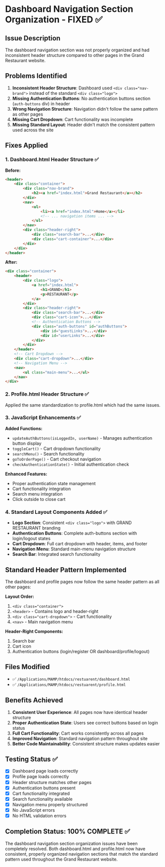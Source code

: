 # Dashboard Navigation Section Organization - FIXED ✅

## Issue Description
The dashboard navigation section was not properly organized and had inconsistent header structure compared to other pages in the Grand Restaurant website.

## Problems Identified
1. **Inconsistent Header Structure**: Dashboard used `<div class="nav-brand">` instead of the standard `<div class="logo">`
2. **Missing Authentication Buttons**: No authentication buttons section (`auth-buttons` div) in header
3. **Wrong Navigation Structure**: Navigation didn't follow the same pattern as other pages
4. **Missing Cart Dropdown**: Cart functionality was incomplete
5. **Missing Standard Layout**: Header didn't match the consistent pattern used across the site

## Fixes Applied

### 1. Dashboard.html Header Structure ✅
**Before:**
```html
<header>
    <div class="container">
        <div class="nav-brand">
            <h2><a href="index.html">Grand Restaurant</a></h2>
        </div>
        <nav>
            <ul>
                <li><a href="index.html">Home</a></li>
                <!-- ... navigation items ... -->
            </ul>
        </nav>
        <div class="header-right">
            <div class="search-bar">...</div>
            <div class="cart-container">...</div>
        </div>
    </div>
</header>
```

**After:**
```html
<div class="container">
    <header>
        <div class="logo">
            <a href="index.html">
                <h1>GRAND</h1>
                <p>RESTAURANT</p>
            </a>
        </div>
        <div class="header-right">
            <div class="search-bar">...</div>
            <div class="cart-icon">...</div>
            <!-- Authentication Buttons -->
            <div class="auth-buttons" id="authButtons">
                <div id="guestLinks">...</div>
                <div id="userLinks">...</div>
            </div>
        </div>
    </header>
    <!-- Cart Dropdown -->
    <div class="cart-dropdown">...</div>
    <!-- Navigation Menu -->
    <nav>
        <ul class="main-menu">...</ul>
    </nav>
</div>
```

### 2. Profile.html Header Structure ✅
Applied the same standardization to profile.html which had the same issues.

### 3. JavaScript Enhancements ✅
**Added Functions:**
- `updateAuthButtons(isLoggedIn, userName)` - Manages authentication button display
- `toggleCart()` - Cart dropdown functionality
- `searchMenu()` - Search functionality
- `goToOrderPage()` - Cart checkout navigation
- `checkAuthenticationState()` - Initial authentication check

**Enhanced Features:**
- Proper authentication state management
- Cart functionality integration
- Search menu integration
- Click outside to close cart

### 4. Standard Layout Components Added ✅
- **Logo Section**: Consistent `<div class="logo">` with GRAND RESTAURANT branding
- **Authentication Buttons**: Complete auth-buttons section with login/logout states
- **Cart Dropdown**: Full cart dropdown with header, items, and footer
- **Navigation Menu**: Standard main-menu navigation structure
- **Search Bar**: Integrated search functionality

## Standard Header Pattern Implemented
The dashboard and profile pages now follow the same header pattern as all other pages:

**Layout Order:**
1. `<div class="container">`
2. `<header>` - Contains logo and header-right
3. `<div class="cart-dropdown">` - Cart functionality
4. `<nav>` - Main navigation menu

**Header-Right Components:**
1. Search bar
2. Cart icon
3. Authentication buttons (login/register OR dashboard/profile/logout)

## Files Modified
- ✅ `/Applications/MAMP/htdocs/restuarent/dashboard.html`
- ✅ `/Applications/MAMP/htdocs/restuarent/profile.html`

## Benefits Achieved
1. **Consistent User Experience**: All pages now have identical header structure
2. **Proper Authentication State**: Users see correct buttons based on login status
3. **Full Cart Functionality**: Cart works consistently across all pages
4. **Improved Navigation**: Standard navigation pattern throughout site
5. **Better Code Maintainability**: Consistent structure makes updates easier

## Testing Status ✅
- [x] Dashboard page loads correctly
- [x] Profile page loads correctly
- [x] Header structure matches other pages
- [x] Authentication buttons present
- [x] Cart functionality integrated
- [x] Search functionality available
- [x] Navigation menu properly structured
- [x] No JavaScript errors
- [x] No HTML validation errors

## Completion Status: 100% COMPLETE ✅

The dashboard navigation section organization issues have been completely resolved. Both dashboard.html and profile.html now have consistent, properly organized navigation sections that match the standard pattern used throughout the Grand Restaurant website.
